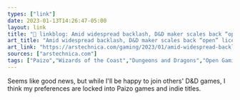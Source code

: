 ```yaml
---
types: ["link"]
date: 2023-01-13T14:26:47-05:00
layout: link
title: "🔗 linkblog: Amid widespread backlash, D&D maker scales back “open” license changes | Ars Technica'"
art_title: "Amid widespread backlash, D&D maker scales back “open” license changes | Ars Technica"
art_link: "https://arstechnica.com/gaming/2023/01/amid-widespread-backlash-dd-maker-scales-back-open-license-changes/"
sources: ["arstechnica.com"]
tags: ["Paizo","Wizards of the Coast","Dungeons and Dragons","Open Gaming License"]
---
```

Seems like good news, but while I'll be happy to join others' D&D games, I think my preferences are locked into Paizo games and indie titles.  
 
